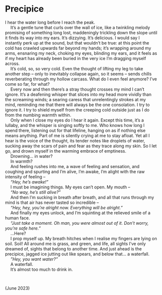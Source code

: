 # Precipice
<!-- #QUARK live! -->

I hear the water long before I reach the peak.  
&emsp; It’s a gentle tune that curls over the wall of ice, like a twinkling melody promising of something long lost, maddeningly trickling down the slope until it finds its way into my ears. It’s dizzying. It’s delicious. I would say I instantly perk up at the sound, but that wouldn’t be true: at this point the cold has crawled upwards far beyond my hands; it’s wrapping around my arms, ensnaring my neck, choking my eyes, blinding my ears, and it feels as if my heart has already been buried in the very ice I’m dragging myself across.  
&emsp; It’s cold, so, so very cold. Even the thought of lifting my leg to take another step – only to inevitably collapse again, so it seems – sends chills reverberating through my hollow carcass. What do I even feel anymore? I’ve come so far, for what?  
&emsp; Every now and then there’s a stray thought crosses my mind I can’t ignore. It’s a deafening whisper that slices into my head more vividly than the screaming winds; a searing caress that unrelentingly strokes at my mind, reminding me that there will always be the one consolation. I try to ignore it. I try to shield myself from the creeping cold outside just as I do from the numbing warmth within.  
&emsp; Only when I close my eyes do I hear it again. Except this time, it’s a lullaby, and the whisper is singing softly to me. Who knows how long I spend there, listening out for that lifeline, hanging on as if nothing else means anything. Part of me is silently crying at me to stay afloat. Yet all I hear is the voice of the thought, its tender notes like droplets of water, sucking away the scars of pain and fear as they trace along my skin. So I let go, and drown myself in the warming embrace of emptiness.  
&emsp; Drowning… in water?  
&emsp; In warmth?  
&emsp; And feeling rushes into me, a wave of feeling and sensation, and coughing and spurting and I’m alive, I’m awake, I’m alight with the raw intensity of feeling –  
&emsp; *“Hey, he’s awake!”*  
&emsp; I must be imagining things. My eyes can’t open. My mouth –  
&emsp; *“No way, he’s still alive?”*  
&emsp; And then I’m sucking in breath after breath, and all that runs through my mind is that air has never tasted so incredible –  
&emsp; *“Hey, hey, you’re alright now. Everything will be alright.”*  
&emsp; And finally my eyes unlock, and I’m squinting at the relieved smile of a human face.  
&emsp; *“Just take a moment. Oh man, you were almost out of it. Don’t worry, you’re safe here.”*  
&emsp; ...Here?  
&emsp; I prop myself up. My breath hitches when I realise my fingers are lying on soil. Soil! All around me is grass, and green, and life, all sights I’ve only dreamed of, sights that belong to another time. And just ahead is the precipice, jagged ice jutting out like spears, and below that... a waterfall.  
&emsp; *”Hey, you want water?”*  
&emsp; A waterfall.  
&emsp; It’s almost too much to drink in.  


<br>


(June 2023)

<!-- #QUARK
EXPORT: precipice
STYLE: creative
POLARITY: light
-->
